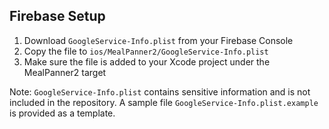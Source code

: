 ## Firebase Setup

1. Download `GoogleService-Info.plist` from your Firebase Console
2. Copy the file to `ios/MealPanner2/GoogleService-Info.plist`
3. Make sure the file is added to your Xcode project under the MealPanner2 target

Note: `GoogleService-Info.plist` contains sensitive information and is not included in the repository. A sample file `GoogleService-Info.plist.example` is provided as a template.
